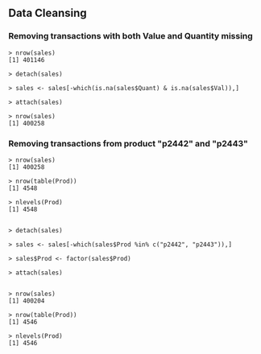 ## Data Cleansing

### Removing transactions with both Value and Quantity missing
~~~
> nrow(sales)
[1] 401146

> detach(sales)

> sales <- sales[-which(is.na(sales$Quant) & is.na(sales$Val)),]
 
> attach(sales)
 
> nrow(sales)
[1] 400258
~~~

### Removing transactions from product "p2442" and "p2443"
~~~
> nrow(sales)
[1] 400258

> nrow(table(Prod))
[1] 4548

> nlevels(Prod)
[1] 4548


> detach(sales)
 
> sales <- sales[-which(sales$Prod %in% c("p2442", "p2443")),]

> sales$Prod <- factor(sales$Prod)

> attach(sales)


> nrow(sales)
[1] 400204
 
> nrow(table(Prod))
[1] 4546

> nlevels(Prod)
[1] 4546
